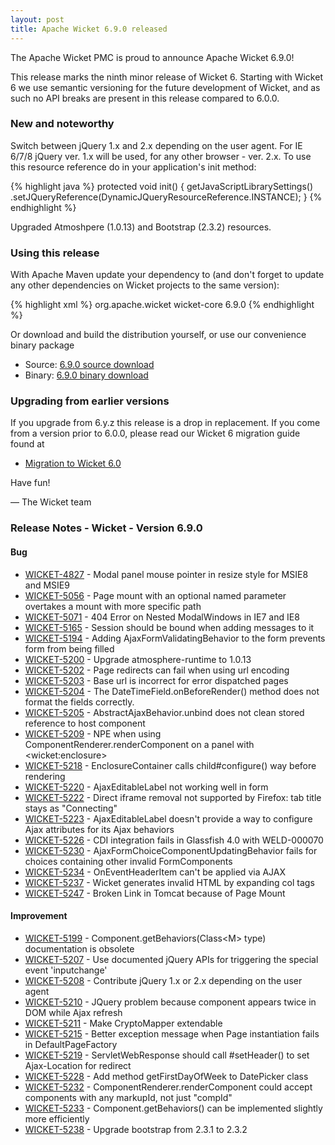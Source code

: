 ```yaml
---
layout: post
title: Apache Wicket 6.9.0 released
---
```


The Apache Wicket PMC is proud to announce Apache Wicket 6.9.0!

This release marks the ninth minor release of Wicket 6. Starting with
Wicket 6 we use semantic versioning for the future development of
Wicket, and as such no API breaks are present in this release
compared to 6.0.0.

### New and noteworthy

Switch between jQuery 1.x and 2.x depending on the user agent. For IE
6/7/8 jQuery ver. 1.x will be used, for any other browser - ver. 2.x.
To use this resource reference do in your application's init method:

{% highlight java %}
protected void init() {
    getJavaScriptLibrarySettings()
        .setJQueryReference(DynamicJQueryResourceReference.INSTANCE);
}
{% endhighlight %}

Upgraded Atmoshpere (1.0.13) and Bootstrap (2.3.2) resources.

### Using this release

With Apache Maven update your dependency to (and don't forget to
update any other dependencies on Wicket projects to the same version):

{% highlight xml %}
<dependency>
    <groupId>org.apache.wicket</groupId>
    <artifactId>wicket-core</artifactId>
    <version>6.9.0</version>
</dependency>
{% endhighlight %}

Or download and build the distribution yourself, or use our
convenience binary package

 * Source: [6.9.0 source download](http://www.apache.org/dyn/closer.cgi/wicket/6.9.0)
 * Binary: [6.9.0 binary download](http://www.apache.org/dyn/closer.cgi/wicket/6.9.0/binaries)

### Upgrading from earlier versions

If you upgrade from 6.y.z this release is a drop in replacement. If
you come from a version prior to 6.0.0, please read our Wicket 6
migration guide found at

 * [Migration to Wicket 6.0](https://cwiki.apache.org/confluence/display/WICKET/Migration+to+Wicket+6.0)

Have fun!

— The Wicket team

### Release Notes - Wicket - Version 6.9.0

#### Bug

 * [WICKET-4827](https://issues.apache.org/jira/browse/WICKET-4827) - Modal panel mouse pointer in resize style for MSIE8 and MSIE9
 * [WICKET-5056](https://issues.apache.org/jira/browse/WICKET-5056) - Page mount with an optional named parameter overtakes a mount with more specific path
 * [WICKET-5071](https://issues.apache.org/jira/browse/WICKET-5071) - 404 Error on Nested ModalWindows in IE7 and IE8
 * [WICKET-5165](https://issues.apache.org/jira/browse/WICKET-5165) - Session should be bound when adding messages to it
 * [WICKET-5194](https://issues.apache.org/jira/browse/WICKET-5194) - Adding AjaxFormValidatingBehavior to the form prevents form from being filled
 * [WICKET-5200](https://issues.apache.org/jira/browse/WICKET-5200) - Upgrade atmosphere-runtime to 1.0.13
 * [WICKET-5202](https://issues.apache.org/jira/browse/WICKET-5202) - Page redirects can fail when using url encoding
 * [WICKET-5203](https://issues.apache.org/jira/browse/WICKET-5203) - Base url is incorrect for error dispatched pages
 * [WICKET-5204](https://issues.apache.org/jira/browse/WICKET-5204) - The DateTimeField.onBeforeRender() method does not format the fields correctly.
 * [WICKET-5205](https://issues.apache.org/jira/browse/WICKET-5205) - AbstractAjaxBehavior.unbind does not clean stored reference to host component
 * [WICKET-5209](https://issues.apache.org/jira/browse/WICKET-5209) - NPE when using ComponentRenderer.renderComponent on a panel with &lt;wicket:enclosure&gt;
 * [WICKET-5218](https://issues.apache.org/jira/browse/WICKET-5218) - EnclosureContainer calls child#configure() way before rendering
 * [WICKET-5220](https://issues.apache.org/jira/browse/WICKET-5220) - AjaxEditableLabel not working well in form
 * [WICKET-5222](https://issues.apache.org/jira/browse/WICKET-5222) - Direct iframe removal not supported by Firefox: tab title stays as "Connecting"
 * [WICKET-5223](https://issues.apache.org/jira/browse/WICKET-5223) - AjaxEditableLabel doesn't provide a way to configure Ajax attributes for its Ajax behaviors
 * [WICKET-5226](https://issues.apache.org/jira/browse/WICKET-5226) - CDI integration fails in Glassfish 4.0 with WELD-000070
 * [WICKET-5230](https://issues.apache.org/jira/browse/WICKET-5230) - AjaxFormChoiceComponentUpdatingBehavior fails for choices containing other invalid FormComponents
 * [WICKET-5234](https://issues.apache.org/jira/browse/WICKET-5234) - OnEventHeaderItem can't be applied via AJAX
 * [WICKET-5237](https://issues.apache.org/jira/browse/WICKET-5237) - Wicket generates invalid HTML by expanding col tags
 * [WICKET-5247](https://issues.apache.org/jira/browse/WICKET-5247) - Broken Link in Tomcat because of Page Mount

#### Improvement

 * [WICKET-5199](https://issues.apache.org/jira/browse/WICKET-5199) - Component.getBehaviors(Class&lt;M&gt; type) documentation is obsolete
 * [WICKET-5207](https://issues.apache.org/jira/browse/WICKET-5207) - Use documented jQuery APIs for triggering the special event 'inputchange'
 * [WICKET-5208](https://issues.apache.org/jira/browse/WICKET-5208) - Contribute jQuery 1.x or 2.x depending on the user agent
 * [WICKET-5210](https://issues.apache.org/jira/browse/WICKET-5210) - JQuery problem because component appears twice in DOM while Ajax refresh 
 * [WICKET-5211](https://issues.apache.org/jira/browse/WICKET-5211) - Make CryptoMapper extendable
 * [WICKET-5215](https://issues.apache.org/jira/browse/WICKET-5215) - Better exception message when Page instantiation fails in DefaultPageFactory
 * [WICKET-5219](https://issues.apache.org/jira/browse/WICKET-5219) - ServletWebResponse should call #setHeader() to set Ajax-Location for redirect
 * [WICKET-5228](https://issues.apache.org/jira/browse/WICKET-5228) - Add method getFirstDayOfWeek to DatePicker class
 * [WICKET-5232](https://issues.apache.org/jira/browse/WICKET-5232) - ComponentRenderer.renderComponent could accept components with any markupId, not just "compId"
 * [WICKET-5233](https://issues.apache.org/jira/browse/WICKET-5233) - Component.getBehaviors() can be implemented slightly more efficiently
 * [WICKET-5238](https://issues.apache.org/jira/browse/WICKET-5238) - Upgrade bootstrap from 2.3.1 to 2.3.2
